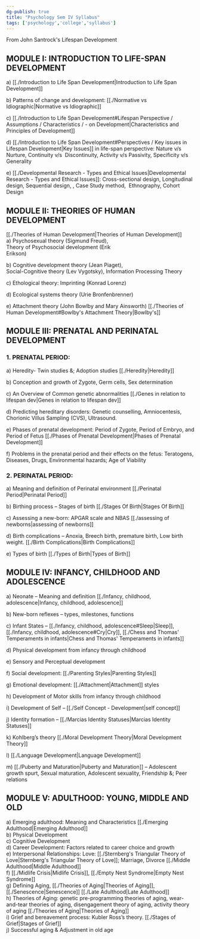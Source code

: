 ```yaml
---  
dg-publish: true  
title: "Psychology Sem IV Syllabus"  
tags: ['psychology','college','syllabus']  
---  
```

  
From John Santrock's Lifespan Development    
## MODULE I: INTRODUCTION TO LIFE-SPAN DEVELOPMENT  
a)  [[./Introduction to Life Span Development|Introduction to Life Span Development]]  
  
b) Patterns of change and development: [[./Normative vs Idiographic|Normative vs Idiographic]]  
  
c)  [[./Introduction to Life Span Development#Lifespan Perspective / Assumptions / Characteristics / - on Development|Characteristics and Principles of Development]]  
  
d) [[./Introduction to Life Span Development#Perspectives / Key issues in Lifespan Development|Key Issues]] in life-span perspective: Nature v/s Nurture, Continuity v/s  Discontinuity, Activity v/s Passivity, Specificity v/s Generality   
  
e) [[./Developmental Research - Types and Ethical Issues|Developmental Research - Types and Ethical Issues]]: Cross-sectional design, Longitudinal design, Sequential design, , Case Study method,  Ethnography, Cohort Design   
  
  
## MODULE II: THEORIES OF HUMAN DEVELOPMENT  
[[./Theories of Human Development|Theories of Human Development]]  
a) Psychosexual theory (Sigmund Freud),  
Theory of Psychosocial development (Erik  
Erikson)  
  
b) Cognitive development theory (Jean Piaget),   
Social-Cognitive theory (Lev Vygotsky), Information Processing Theory    
  
c) Ethological theory: Imprinting (Konrad Lorenz)   
  
d) Ecological systems theory (Urie Bronfenbrenner)   
  
e) Attachment theory (John Bowlby and Mary Ainsworth) [[./Theories of Human Development#Bowlby's Attachment Theory|Bowlby's]]  
  
## MODULE III: PRENATAL AND PERINATAL DEVELOPMENT  
### 1. PRENATAL PERIOD:    
a) Heredity- Twin studies &; Adoption studies [[./Heredity|Heredity]]  
  
b) Conception and growth of Zygote, Germ cells, Sex determination   
  
c) An Overview of Common genetic abnormalities [[./Genes in relation to lifespan dev|Genes in relation to lifespan dev]]  
  
d) Predicting hereditary disorders: Genetic counselling, Amniocentesis, Chorionic Villus Sampling (CVS), Ultrasound.   
  
e) Phases of prenatal development: Period of Zygote, Period of Embryo, and Period of Fetus [[./Phases of Prenatal Development|Phases of Prenatal Development]]  
  
f) Problems in the prenatal period and their effects on the fetus: Teratogens, Diseases, Drugs, Environmental hazards; Age of Viability   
  
### 2. PERINATAL PERIOD:   
a) Meaning and definition of Perinatal environment [[./Perinatal Period|Perinatal Period]]  
  
b) Birthing process – Stages of birth [[./Stages Of Birth|Stages Of Birth]]  
  
c) Assessing a new-born: APGAR scale and NBAS [[./assessing of newborns|assessing of newborns]]  
  
d) Birth complications – Anoxia, Breech birth, premature birth, Low birth weight. [[./Birth Complications|Birth Complications]]  
  
e) Types of birth [[./Types of Birth|Types of Birth]]  
  
## MODULE IV: INFANCY, CHILDHOOD AND ADOLESCENCE   
a) Neonate – Meaning and definition [[./Infancy, childhood, adolescence|Infancy, childhood, adolescence]]  
  
b) New-born reflexes – types, milestones, functions   
  
c) Infant States – [[./Infancy, childhood, adolescence#Sleep|Sleep]], [[./Infancy, childhood, adolescence#Cry|Cry]],  [[./Chess and Thomas' Temperaments in infants|Chess and Thomas' Temperaments in infants]]  
  
d) Physical development from infancy through childhood   
  
e) Sensory and Perceptual development   
  
f) Social development:  [[./Parenting Styles|Parenting Styles]]  
  
g) Emotional development:  [[./Attachment|Attachment]] styles  
  
h) Development of Motor skills from infancy through childhood   
  
i) Development of Self –  [[./Self Concept - Development|self concept]]  
  
j) Identity formation –  [[./Marcias Identity Statuses|Marcias Identity Statuses]]  
  
k) Kohlberg’s theory [[./Moral Development Theory|Moral Development Theory]]  
  
l) [[./Language Development|Language Development]]  
  
m) [[./Puberty and Maturation|Puberty and Maturation]] – Adolescent growth spurt, Sexual maturation, Adolescent sexuality, Friendship &; Peer relations   
  
## MODULE V: ADULTHOOD: YOUNG, MIDDLE AND OLD   
a) Emerging adulthood: Meaning and Characteristics [[./Emerging Adulthood|Emerging Adulthood]]  
b) Physical Development   
c) Cognitive Development  
d) Career Development: Factors related to career choice and growth   
e) Interpersonal Relationships: Love: [[./Sternberg's Triangular Theory of Love|Sternberg's Triangular Theory of Love]]; Marriage, Divorce  [[./Middle Adulthood|Middle Adulthood]]  
f) [[./Midlife Crisis|Midlife Crisis]],  [[./Empty Nest Syndrome|Empty Nest Syndrome]]  
g) Defining Aging, [[./Theories of Aging|Theories of Aging]], [[./Senescence|Senescence]] [[./Late Adulthood|Late Adulthood]]  
h) Theories of Aging: genetic pre-programming theories of aging, wear-and-tear theories of aging, disengagement theory of aging, activity theory of aging [[./Theories of Aging|Theories of Aging]]  
i) Grief and bereavement process: Kubler Ross’s theory. [[./Stages of Grief|Stages of Grief]]  
j) Successful aging & Adjustment in old age   
  
  
